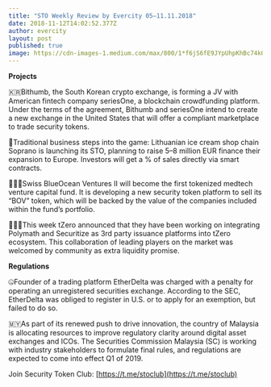 ```yaml
---
title: "STO Weekly Review by Evercity 05–11.11.2018"
date: 2018-11-12T14:02:52.377Z
author: evercity
layout: post
published: true
image: https://cdn-images-1.medium.com/max/800/1*f6jS6fE9JYpUhpKhBc74kQ.png
---
```



**Projects**

🇰🇷Bithumb, the South Korean crypto exchange, is forming a JV with American fintech company seriesOne, a blockchain crowdfunding platform. Under the terms of the agreement, Bithumb and seriesOne intend to create a new exchange in the United States that will offer a compliant marketplace to trade security tokens.

🍦Traditional business steps into the game: Lithuanian ice cream shop chain Soprano is launching its STO, planning to raise 5–8 million EUR finance their expansion to Europe. Investors will get a % of sales directly via smart contracts.

👨🏻‍⚕️Swiss BlueOcean Ventures II will become the first tokenized medtech venture capital fund. It is developing a new security token platform to sell its “BOV” token, which will be backed by the value of the companies included within the fund’s portfolio.

👨‍👦‍👦This week tZero announced that they have been working on integrating Polymath and Securitize as 3rd party issuance platforms into tZero ecosystem. This collaboration of leading players on the market was welcomed by community as extra liquidity promise.

**Regulations**

🤐Founder of a trading platform EtherDelta was charged with a penalty for operating an unregistered securities exchange. According to the SEC, EtherDelta was obliged to register in U.S. or to apply for an exemption, but failed to do so.

🇲🇾As part of its renewed push to drive innovation, the country of Malaysia is allocating resources to improve regulatory clarity around digital asset exchanges and ICOs. The Securities Commission Malaysia (SC) is working with industry stakeholders to formulate final rules, and regulations are expected to come into effect Q1 of 2019.

Join Security Token Club: [https://t.me/stoclub](https://t.me/stoclub)
